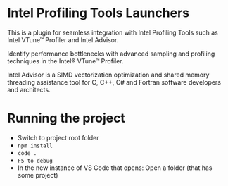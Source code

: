 # Intel Profiling Tools Launchers

This is a plugin for seamless integration with Intel Profiling Tools such as Intel VTune™ Profiler and Intel Advisor.

Identify performance bottlenecks with advanced sampling and profiling techniques in the Intel® VTune™ Profiler.

Intel Advisor is a SIMD vectorization optimization and shared memory threading assistance tool for C, C++, C# and Fortran software developers and architects.

# Running the project

- Switch to project root folder
- `npm install`
- `code .`
- `F5 to debug`
- In the new instance of VS Code that opens: Open a folder (that has some project)  